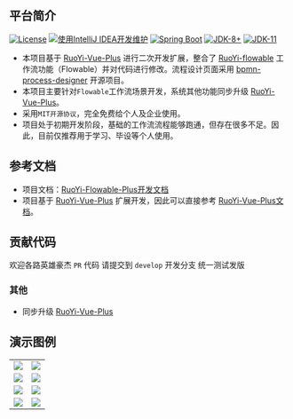 ## 平台简介
[![License](https://img.shields.io/badge/License-MIT-blue.svg)](https://gitee.com/JavaLionLi/RuoYi-Vue-Plus/blob/master/LICENSE)
[![使用IntelliJ IDEA开发维护](https://img.shields.io/badge/IntelliJ%20IDEA-提供支持-blue.svg)](https://www.jetbrains.com)
[![Spring Boot](https://img.shields.io/badge/Spring%20Boot-2.5-blue.svg)]()
[![JDK-8+](https://img.shields.io/badge/JDK-8-green.svg)]()
[![JDK-11](https://img.shields.io/badge/JDK-11-green.svg)]()

- 本项目基于 [RuoYi-Vue-Plus](https://gitee.com/JavaLionLi/RuoYi-Vue-Plus) 进行二次开发扩展，整合了 [RuoYi-flowable](https://gitee.com/tony2y/RuoYi-flowable) 工作流功能（Flowable）并对代码进行修改。流程设计页面采用 [bpmn-process-designer](https://gitee.com/MiyueSC/bpmn-process-designer) 开源项目。
- 本项目主要针对`Flowable`工作流场景开发，系统其他功能同步升级 [RuoYi-Vue-Plus](https://gitee.com/JavaLionLi/RuoYi-Vue-Plus)。
- 采用`MIT开源协议`，完全免费给个人及企业使用。
- 项目处于初期开发阶段，基础的工作流流程能够跑通，但存在很多不足。因此，目前仅推荐用于学习、毕设等个人使用。


## 参考文档
- 项目文档：[RuoYi-Flowable-Plus开发文档](https://gitee.com/KonBAI-Q/ruoyi-flowable-plus/wikis/%E9%A1%B9%E7%9B%AE%E4%BB%8B%E7%BB%8D)
- 项目基于 [RuoYi-Vue-Plus](https://gitee.com/JavaLionLi/RuoYi-Vue-Plus) 扩展开发，因此可以直接参考 [RuoYi-Vue-Plus文档](https://gitee.com/JavaLionLi/RuoYi-Vue-Plus/wikis/pages)。

## 贡献代码

欢迎各路英雄豪杰 `PR` 代码 请提交到 `develop` 开发分支 统一测试发版

### 其他

* 同步升级 [RuoYi-Vue-Plus](https://gitee.com/JavaLionLi/RuoYi-Vue-Plus)


## 演示图例
<table style="width:100%">
<tbody>
<tr>
  <td><img src="https://images.gitee.com/uploads/images/2022/0219/175908_e1d6ee4d_5096840.png" /></td>
  <td><img src="https://images.gitee.com/uploads/images/2022/0219/180515_85ed02e7_5096840.png" /></td>
</tr>
<tr>
  <td><img src="https://images.gitee.com/uploads/images/2022/0219/180750_224f9d7b_5096840.png" /></td>
  <td><img src="https://images.gitee.com/uploads/images/2022/0219/180801_0219bea7_5096840.png" /></td>
</tr>
<tr>
  <td><img src="https://images.gitee.com/uploads/images/2022/0219/182440_7b0720d0_5096840.png" /></td>
  <td><img src="https://images.gitee.com/uploads/images/2022/0219/182433_fb864324_5096840.png" /></td>
</tr>
<tr>
  <td><img src="https://images.gitee.com/uploads/images/2022/0219/183544_c702a234_5096840.png" /></td>
  <td><img src="https://images.gitee.com/uploads/images/2022/0219/183553_5aea4899_5096840.png" /></td>
</tr>
</tbody>
</table>

